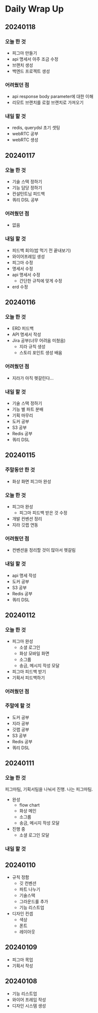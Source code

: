 # Daily Wrap Up

## 20240118

### 오늘 한 것

- 피그마 만들기
- api 명세서 아주 조금 수정
- 브랜치 생성
- 백엔드 프로젝트 생성

### 어려웠던 점

- api response body parameter에 대한 이해
- 리모트 브랜치를 로컬 브랜치로 가져오기

### 내일 할 것

- redis, querydsl 초기 셋팅
- webRTC 공부
- webRTC 생성

## 20240117

### 오늘 한 것

- 기술 스택 정하기
- 기능 담당 정하기
- 컨설턴트님 피드백
- 쿼리 DSL 공부

### 어려웠던 점

- 없음

### 내일 할 것

- 피드백 회의(밥 먹기 전 끝내보기)
- 와이어프레임 생성
- 피그마 수정
- 명세서 수정
- api 명세서 수정
  - 간단한 규칙에 맞게 수정
- erd 수정

## 20240116

### 오늘 한 것

- ERD 피드백
- API 명세서 작성
- Jira 공부(너무 어려움 미쳤음)
  - 지라 규칙 생성
  - 스토리 포인트 생성 배움

### 어려웠던 점

- 지라가 아직 헷갈린다...

### 내일 할 것

- 기술 스택 정하기
- 기능 별 파트 분배
- 기획 마무리
- 도커 공부
- S3 공부
- Redis 공부
- 쿼리 DSL

## 20240115

### 주말동안 한 것

- 화상 화면 피그마 완성

### 오늘 한 것

- 피그마 완성
  - 피그마 피드백 받은 것 수정
- 개발 컨벤션 정리
- 지라 깃랩 연동

### 어려웠던 점

- 컨벤션을 정리할 것이 많아서 헷갈림

### 내일 할 것

- api 명세 작성
- 도커 공부
- S3 공부
- Redis 공부
- 쿼리 DSL

## 20240112

### 오늘 한 것

- 피그마 완성
  - 소셜 로그인
  - 화상 모바일 화면
  - 소그룹
  - 송금, 메시지 작성 모달
- 피그마 피드백 받기
- 기획서 피드백하기

### 어려웠던 점

### 주말에 할 것

- 도커 공부
- 지라 공부
- 깃랩 공부
- S3 공부
- Redis 공부
- 쿼리 DSL

## 20240111

### 오늘 한 것

피그마팀, 기획서팀을 나눠서 진행. 나는 피그마팀.

- 완성
  - flow chart
  - 화상 메인
  - 소그룹
  - 송금, 메시지 작성 모달
- 진행 중
  - 소셜 로그인 모달

### 내일 할 것

## 20240110

- 규칙 정함
  - 깃 컨벤션
  - 파트 나누기
  - 기술스택
  - 그라운드룰 추가
  - 기능 리스트업
- 디자인 컨셉
  - 색상
  - 폰트
  - 레이아웃

## 20240109

- 피그마 목업
- 기획서 작성

## 20240108

- 기능 리스트업
- 와이어 프레임 작성
- 디자인 시스템 생성
